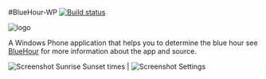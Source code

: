 #BlueHour-WP
[![Build status](https://ci.appveyor.com/api/projects/status/90aqk5klxy3x274w/branch/master?svg=true)](https://ci.appveyor.com/project/kalkie/bluehour-wp)
<br/>

![logo](http://cdn.marketplaceimages.windowsphone.com/v8/images/672f6aec-6228-44b5-96e1-3660b08c74ef?imageType=ws_icon_large)

A Windows Phone application that helps you to determine the blue hour see [BlueHour](http://www.simpletechture.nl/blog/2012/bluehour/) for more information about the app and source.

![Screenshot Sunrise Sunset times](http://cdn.marketplaceimages.windowsphone.com/v8/images/12366311-c1e9-4998-9076-a95646860a43?imageType=ws_screenshot_large&rotation=0) | ![Screenshot Settings](http://cdn.marketplaceimages.windowsphone.com/v8/images/ad135c21-99a4-469b-b330-1bd653a86522?imageType=ws_screenshot_large&rotation=0)
